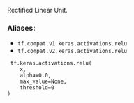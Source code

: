 Rectified Linear Unit.
### Aliases:
- `tf.compat.v1.keras.activations.relu`
- `tf.compat.v2.keras.activations.relu`

```
 tf.keras.activations.relu(
    x,
    alpha=0.0,
    max_value=None,
    threshold=0
)
```
